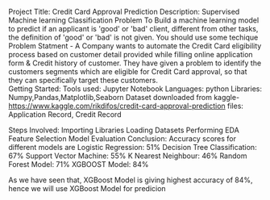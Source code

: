 Project Title: Credit Card Approval Prediction
Description:
Supervised Machine learning 
Classification Problem
To Build a machine learning model to predict if an applicant is 'good' or 'bad' client, different from other tasks, the definition of 'good' or 'bad' is not given. You should use some techique
Problem Statment - A Company wants to automate the Credit Card eligibility process based on customer detail provided while filling online application form & Credit history of customer.
They have given a problem to identify the customers segments which are eligible for Credit Card approval, so that they can specifically target these customers.\
Getting Started:
Tools used: Jupyter Notebook
Languages: python
Libraries: Numpy,Pandas,Matplotlib,Seaborn
Dataset downloaded from kaggle- https://www.kaggle.com/rikdifos/credit-card-approval-prediction
files: Application Record, Credit Record

Steps Involved: Importing Libraries
                Loading Datasets
                Performing EDA
                Feature Selection
                Model Evaluation
Conclusion: Accuracy scores for different models are
Logistic Regression: 51%
Decision Tree Classification: 67%
Support Vector Machine: 55%
K Nearest Neighbour: 46%
Random Forest Model: 71%
XGBOOST Model: 84%

As we have seen that, XGBoost Model is giving highest accuracy of 84%, hence we will use XGBoost Model for predicion
                
                
